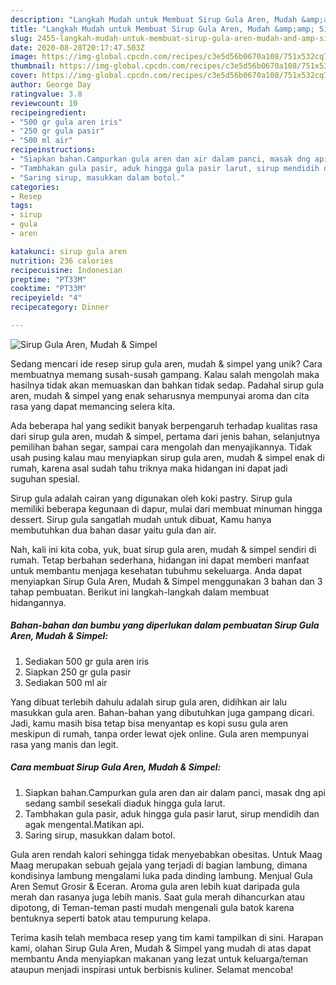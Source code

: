 ```yaml
---
description: "Langkah Mudah untuk Membuat Sirup Gula Aren, Mudah &amp;amp; Simpel yang Sempurna"
title: "Langkah Mudah untuk Membuat Sirup Gula Aren, Mudah &amp;amp; Simpel yang Sempurna"
slug: 2455-langkah-mudah-untuk-membuat-sirup-gula-aren-mudah-and-amp-simpel-yang-sempurna
date: 2020-08-28T20:17:47.503Z
image: https://img-global.cpcdn.com/recipes/c3e5d56b0670a108/751x532cq70/sirup-gula-aren-mudah-simpel-foto-resep-utama.jpg
thumbnail: https://img-global.cpcdn.com/recipes/c3e5d56b0670a108/751x532cq70/sirup-gula-aren-mudah-simpel-foto-resep-utama.jpg
cover: https://img-global.cpcdn.com/recipes/c3e5d56b0670a108/751x532cq70/sirup-gula-aren-mudah-simpel-foto-resep-utama.jpg
author: George Day
ratingvalue: 3.8
reviewcount: 10
recipeingredient:
- "500 gr gula aren iris"
- "250 gr gula pasir"
- "500 ml air"
recipeinstructions:
- "Siapkan bahan.Campurkan gula aren dan air dalam panci, masak dng api sedang sambil sesekali diaduk hingga gula larut."
- "Tambhakan gula pasir, aduk hingga gula pasir larut, sirup mendidih dan agak mengental.Matikan api."
- "Saring sirup, masukkan dalam botol."
categories:
- Resep
tags:
- sirup
- gula
- aren

katakunci: sirup gula aren 
nutrition: 236 calories
recipecuisine: Indonesian
preptime: "PT33M"
cooktime: "PT33M"
recipeyield: "4"
recipecategory: Dinner

---
```



![Sirup Gula Aren, Mudah &amp; Simpel](https://img-global.cpcdn.com/recipes/c3e5d56b0670a108/751x532cq70/sirup-gula-aren-mudah-simpel-foto-resep-utama.jpg)

Sedang mencari ide resep sirup gula aren, mudah &amp; simpel yang unik? Cara membuatnya memang susah-susah gampang. Kalau salah mengolah maka hasilnya tidak akan memuaskan dan bahkan tidak sedap. Padahal sirup gula aren, mudah &amp; simpel yang enak seharusnya mempunyai aroma dan cita rasa yang dapat memancing selera kita.

Ada beberapa hal yang sedikit banyak berpengaruh terhadap kualitas rasa dari sirup gula aren, mudah &amp; simpel, pertama dari jenis bahan, selanjutnya pemilihan bahan segar, sampai cara mengolah dan menyajikannya. Tidak usah pusing kalau mau menyiapkan sirup gula aren, mudah &amp; simpel enak di rumah, karena asal sudah tahu triknya maka hidangan ini dapat jadi suguhan spesial.

Sirup gula adalah cairan yang digunakan oleh koki pastry. Sirup gula memiliki beberapa kegunaan di dapur, mulai dari membuat minuman hingga dessert. Sirup gula sangatlah mudah untuk dibuat, Kamu hanya membutuhkan dua bahan dasar yaitu gula dan air.


Nah, kali ini kita coba, yuk, buat sirup gula aren, mudah &amp; simpel sendiri di rumah. Tetap berbahan sederhana, hidangan ini dapat memberi manfaat untuk membantu menjaga kesehatan tubuhmu sekeluarga. Anda dapat menyiapkan Sirup Gula Aren, Mudah &amp; Simpel menggunakan 3 bahan dan 3 tahap pembuatan. Berikut ini langkah-langkah dalam membuat hidangannya.

<!--inarticleads1-->

##### Bahan-bahan dan bumbu yang diperlukan dalam pembuatan Sirup Gula Aren, Mudah &amp; Simpel:

1. Sediakan 500 gr gula aren iris
1. Siapkan 250 gr gula pasir
1. Sediakan 500 ml air


Yang dibuat terlebih dahulu adalah sirup gula aren, didihkan air lalu masukkan gula aren. Bahan-bahan yang dibutuhkan juga gampang dicari. Jadi, kamu masih bisa tetap bisa menyantap es kopi susu gula aren meskipun di rumah, tanpa order lewat ojek online. Gula aren mempunyai rasa yang manis dan legit. 

<!--inarticleads2-->

##### Cara membuat Sirup Gula Aren, Mudah &amp; Simpel:

1. Siapkan bahan.Campurkan gula aren dan air dalam panci, masak dng api sedang sambil sesekali diaduk hingga gula larut.
1. Tambhakan gula pasir, aduk hingga gula pasir larut, sirup mendidih dan agak mengental.Matikan api.
1. Saring sirup, masukkan dalam botol.


Gula aren rendah kalori sehingga tidak menyebabkan obesitas. Untuk Maag Maag merupakan sebuah gejala yang terjadi di bagian lambung, dimana kondisinya lambung mengalami luka pada dinding lambung. Menjual Gula Aren Semut Grosir &amp; Eceran. Aroma gula aren lebih kuat daripada gula merah dan rasanya juga lebih manis. Saat gula merah dihancurkan atau dipotong, di Teman-teman pasti mudah mengenali gula batok karena bentuknya seperti batok atau tempurung kelapa. 

Terima kasih telah membaca resep yang tim kami tampilkan di sini. Harapan kami, olahan Sirup Gula Aren, Mudah &amp; Simpel yang mudah di atas dapat membantu Anda menyiapkan makanan yang lezat untuk keluarga/teman ataupun menjadi inspirasi untuk berbisnis kuliner. Selamat mencoba!
